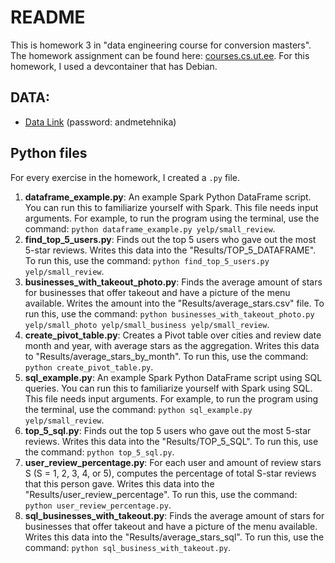 # README

This is homework 3 in "data engineering course for conversion masters". The homework assignment can be found here: [courses.cs.ut.ee](https://courses.cs.ut.ee/2023/decm/spring/Main/BigDataLab). For this homework, I used a devcontainer that has Debian.

## DATA:
- [Data Link](https://owncloud.ut.ee/owncloud/s/ZEJbHL8NYAT5JKy) (password: andmetehnika)

## Python files

For every exercise in the homework, I created a `.py` file.

1. **dataframe_example.py**: An example Spark Python DataFrame script. You can run this to familiarize yourself with Spark. This file needs input arguments. For example, to run the program using the terminal, use the command: `python dataframe_example.py yelp/small_review`.
2. **find_top_5_users.py**: Finds out the top 5 users who gave out the most 5-star reviews. Writes this data into the "Results/TOP_5_DATAFRAME". To run this, use the command: `python find_top_5_users.py yelp/small_review`.
3. **businesses_with_takeout_photo.py**: Finds the average amount of stars for businesses that offer takeout and have a picture of the menu available. Writes the amount into the "Results/average_stars.csv" file. To run this, use the command: `python businesses_with_takeout_photo.py yelp/small_photo yelp/small_business yelp/small_review`.
4. **create_pivot_table.py**: Creates a Pivot table over cities and review date month and year, with average stars as the aggregation. Writes this data to "Results/average_stars_by_month". To run this, use the command: `python create_pivot_table.py`.
5. **sql_example.py**: An example Spark Python DataFrame script using SQL queries. You can run this to familiarize yourself with Spark using SQL. This file needs input arguments. For example, to run the program using the terminal, use the command: `python sql_example.py yelp/small_review`.
6. **top_5_sql.py**: Finds out the top 5 users who gave out the most 5-star reviews. Writes this data into the "Results/TOP_5_SQL". To run this, use the command: `python top_5_sql.py`.
7. **user_review_percentage.py**: For each user and amount of review stars S (S = 1, 2, 3, 4, or 5), computes the percentage of total S-star reviews that this person gave. Writes this data into the "Results/user_review_percentage". To run this, use the command: `python user_review_percentage.py`.
8. **sql_businesses_with_takeout.py**: Finds the average amount of stars for businesses that offer takeout and have a picture of the menu available. Writes this data into the "Results/average_stars_sql". To run this, use the command: `python sql_business_with_takeout.py`.
